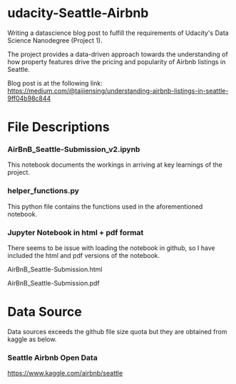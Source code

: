 # udacity-Seattle-Airbnb
Writing a datascience blog post to fulfill the requirements of Udacity's Data Science Nanodegree (Project 1).

The project provides a data-driven approach towards the understanding of how property features drive the pricing and popularity of Airbnb listings in Seattle.

Blog post is at the following link:
https://medium.com/@taijiensing/understanding-airbnb-listings-in-seattle-9ff04b98c844

# File Descriptions
### AirBnB_Seattle-Submission_v2.ipynb
This notebook documents the workings in arriving at key learnings of the project.

### helper_functions.py
This python file contains the functions used in the aforementioned notebook.

### Jupyter Notebook in html + pdf format
There seems to be issue with loading the notebook in github, so I have included the html and pdf versions of the notebook.

AirBnB_Seattle-Submission.html

AirBnB_Seattle-Submission.pdf

# Data Source
Data sources exceeds the github file size quota but they are obtained from kaggle as below.

### Seattle Airbnb Open Data
https://www.kaggle.com/airbnb/seattle


